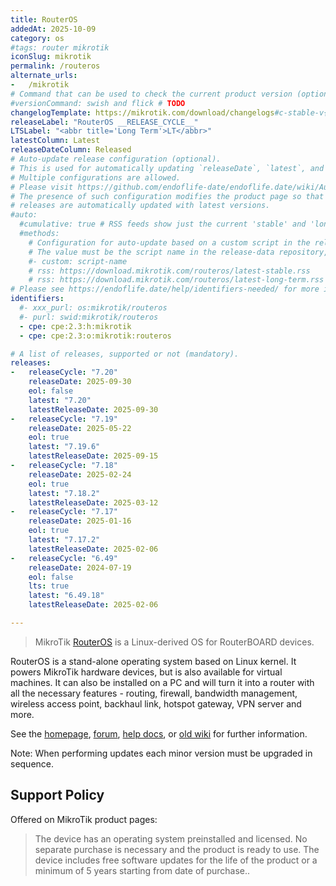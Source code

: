 ```yaml
---
title: RouterOS
addedAt: 2025-10-09
category: os
#tags: router mikrotik
iconSlug: mikrotik
permalink: /routeros
alternate_urls:
-   /mikrotik
# Command that can be used to check the current product version (optional).
#versionCommand: swish and flick # TODO
changelogTemplate: https://mikrotik.com/download/changelogs#c-stable-v{{"__LATEST__" | replace:'.','_' }}
releaseLabel: "RouterOS __RELEASE_CYCLE__"
LTSLabel: "<abbr title='Long Term'>LT</abbr>"
latestColumn: Latest
releaseDateColumn: Released
# Auto-update release configuration (optional).
# This is used for automatically updating `releaseDate`, `latest`, and `latestReleaseDate` for every release.
# Multiple configurations are allowed.
# Please visit https://github.com/endoflife-date/endoflife.date/wiki/Automation for more details.
# The presence of such configuration modifies the product page so that users are informed that existing
# releases are automatically updated with latest versions.
#auto:
  #cumulative: true # RSS feeds show just the current 'stable' and 'long-term' releases.
  #methods:
    # Configuration for auto-update based on a custom script in the release-data repository.
    # The value must be the script name in the release-data repository, without it's '.py' extension.
    #- custom: script-name
    # rss: https://download.mikrotik.com/routeros/latest-stable.rss
    # rss: https://download.mikrotik.com/routeros/latest-long-term.rss
# Please see https://endoflife.date/help/identifiers-needed/ for more information
identifiers:
  #- xxx_purl: os:mikrotik/routeros
  #- purl: swid:mikrotik/routeros
  - cpe: cpe:2.3:h:mikrotik
  - cpe: cpe:2.3:o:mikrotik:routeros

# A list of releases, supported or not (mandatory).
releases:
-   releaseCycle: "7.20"
    releaseDate: 2025-09-30
    eol: false
    latest: "7.20"
    latestReleaseDate: 2025-09-30
-   releaseCycle: "7.19"
    releaseDate: 2025-05-22
    eol: true
    latest: "7.19.6"
    latestReleaseDate: 2025-09-15
-   releaseCycle: "7.18"
    releaseDate: 2025-02-24
    eol: true
    latest: "7.18.2"
    latestReleaseDate: 2025-03-12
-   releaseCycle: "7.17"
    releaseDate: 2025-01-16
    eol: true
    latest: "7.17.2"
    latestReleaseDate: 2025-02-06
-   releaseCycle: "6.49"
    releaseDate: 2024-07-19
    eol: false
    lts: true
    latest: "6.49.18"
    latestReleaseDate: 2025-02-06

---
```


> MikroTik [RouterOS](https://mikrotik.com/software) is a Linux-derived OS for RouterBOARD devices.

RouterOS is a stand-alone operating system based on Linux kernel. It powers MikroTik hardware devices, but is also available for virtual machines.
It can also be installed on a PC and will turn it into a router with all the necessary features - routing, firewall, bandwidth management, wireless access point, backhaul link, hotspot gateway, VPN server and more.

See the [homepage](https://mikrotik.com/software), [forum](https://forum.mikrotik.com/c/routeros/6), [help docs](https://help.mikrotik.com/docs/), or [old wiki](https://wiki.mikrotik.com/) for further information.

Note: When performing updates each minor version must be upgraded in sequence.

## Support Policy
Offered on MikroTik product pages:
> The device has an operating system preinstalled and licensed. No separate purchase is necessary and the product is ready to use. The device includes free software updates for the life of the product or a minimum of 5 years starting from date of purchase..
